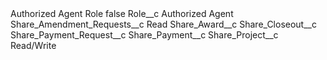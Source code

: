 <?xml version="1.0" encoding="UTF-8"?>
<CustomMetadata xmlns="http://soap.sforce.com/2006/04/metadata" xmlns:xsi="http://www.w3.org/2001/XMLSchema-instance" xmlns:xsd="http://www.w3.org/2001/XMLSchema">
    <label>Authorized Agent Role</label>
    <protected>false</protected>
    <values>
        <field>Role__c</field>
        <value xsi:type="xsd:string">Authorized Agent</value>
    </values>
    <values>
        <field>Share_Amendment_Requests__c</field>
        <value xsi:type="xsd:string">Read</value>
    </values>
    <values>
        <field>Share_Award__c</field>
        <value xsi:nil="true"/>
    </values>
    <values>
        <field>Share_Closeout__c</field>
        <value xsi:nil="true"/>
    </values>
    <values>
        <field>Share_Payment_Request__c</field>
        <value xsi:nil="true"/>
    </values>
    <values>
        <field>Share_Payment__c</field>
        <value xsi:nil="true"/>
    </values>
    <values>
        <field>Share_Project__c</field>
        <value xsi:type="xsd:string">Read/Write</value>
    </values>
</CustomMetadata>
